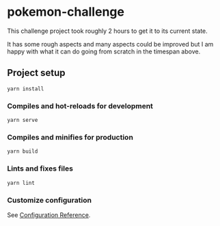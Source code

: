 # pokemon-challenge

This challenge project took roughly 2 hours to get it to its current state.

It has some rough aspects and many aspects could be improved but I am happy with 
what it can do going from scratch in the timespan above.

## Project setup
```
yarn install
```

### Compiles and hot-reloads for development
```
yarn serve
```

### Compiles and minifies for production
```
yarn build
```

### Lints and fixes files
```
yarn lint
```

### Customize configuration
See [Configuration Reference](https://cli.vuejs.org/config/).
